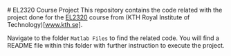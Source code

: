 # EL2320 Course Project
This repository contains the code related with the project done for the [EL2320](http://www.kth.se/student/kurser/kurs/EL2320?l=en) course from (KTH Royal Institute of Technology)[www.kth.se].

Navigate to the folder `Matlab Files` to find the related code. You will find a README file within this folder with further instruction to execute the project.